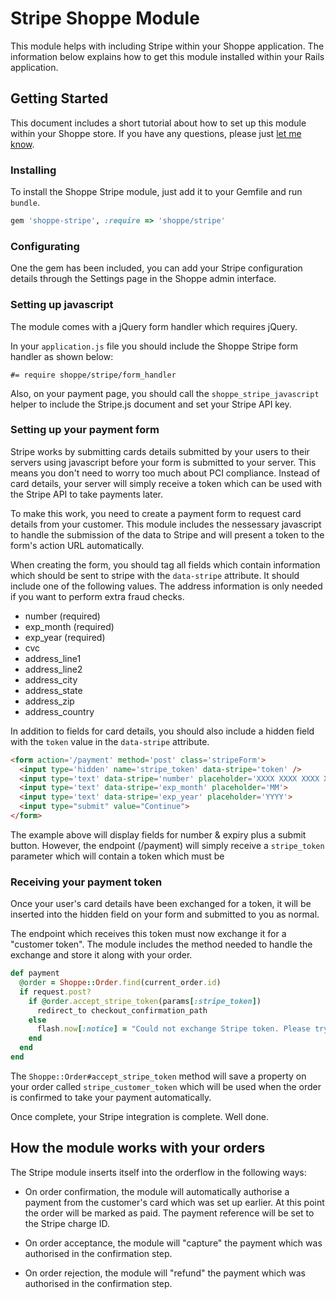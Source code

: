 # Stripe Shoppe Module

This module helps with including Stripe within your Shoppe application. The 
information below explains how to get this module installed within your Rails
application.

## Getting Started

This document includes a short tutorial about how to set up this module within your
Shoppe store. If you have any questions, please just
[let me know](http://twitter.com/adamcooke).

### Installing

To install the Shoppe Stripe module, just add it to your Gemfile and run `bundle`.

```ruby
gem 'shoppe-stripe', :require => 'shoppe/stripe'
```

### Configurating

One the gem has been included, you can add your Stripe configuration details through the
Settings page in the Shoppe admin interface.

### Setting up javascript

The module comes with a jQuery form handler which requires jQuery.

In your `application.js` file you should include the Shoppe Stripe form handler as
shown below:

```
#= require shoppe/stripe/form_handler
```

Also, on your payment page, you should call the `shoppe_stripe_javascript` helper to
include the Stripe.js document and set your Stripe API key. 

### Setting up your payment form

Stripe works by submitting cards details submitted by your users to their servers using
javascript before your form is submitted to your server. This means you don't need
to worry too much about PCI compliance. Instead of card details, your server will
simply receive a token which can be used with the Stripe API to take payments later.

To make this work, you need to create a payment form to request card details from your
customer. This module includes the nessessary javascript to handle the submission of
the data to Stripe and will present a token to the form's action URL automatically.

When creating the form, you should tag all fields which contain information which
should be sent to stripe with the `data-stripe` attribute. It should include one of the
following values. The address information is only needed if you want to perform extra
fraud checks.

* number (required)
* exp_month (required)
* exp_year (required)
* cvc
* address_line1
* address_line2
* address_city
* address_state
* address_zip
* address_country

In addition to fields for card details, you should also include a hidden field with the
`token` value in the `data-stripe` attribute.

```html
<form action='/payment' method='post' class='stripeForm'>
  <input type='hidden' name='stripe_token' data-stripe='token' />
  <input type='text' data-stripe='number' placeholder='XXXX XXXX XXXX XXXX'>
  <input type='text' data-stripe='exp_month' placeholder='MM'>
  <input type='text' data-stripe='exp_year' placeholder='YYYY'>
  <input type="submit" value="Continue">
</form>
```

The example above will display fields for number & expiry plus a submit button.
However, the endpoint (/payment) will simply receive a `stripe_token` parameter which
will contain a token which must be 

### Receiving your payment token

Once your user's card details have been exchanged for a token, it will be inserted
into the hidden field on your form and submitted to you as normal.

The endpoint which receives this token must now exchange it for a "customer token".
The module includes the method needed to handle the exchange and store it along with
your order.

```ruby
def payment
  @order = Shoppe::Order.find(current_order.id)
  if request.post?
    if @order.accept_stripe_token(params[:stripe_token])
      redirect_to checkout_confirmation_path
    else
      flash.now[:notice] = "Could not exchange Stripe token. Please try again."
    end
  end
end
```

The `Shoppe::Order#accept_stripe_token` method will save a property on your order 
called `stripe_customer_token` which will be used when the order is confirmed to take
your payment automatically.

Once complete, your Stripe integration is complete. Well done.

## How the module works with your orders

The Stripe module inserts itself into the orderflow in the following ways:

* On order confirmation, the module will automatically authorise a payment from the
  customer's card which was set up earlier. At this point the order will be marked
  as paid. The payment reference will be set to the Stripe charge ID.

* On order acceptance, the module will "capture" the payment which was authorised 
  in the confirmation step.

* On order rejection, the module will "refund" the payment which was authorised in the
  confirmation step.  

